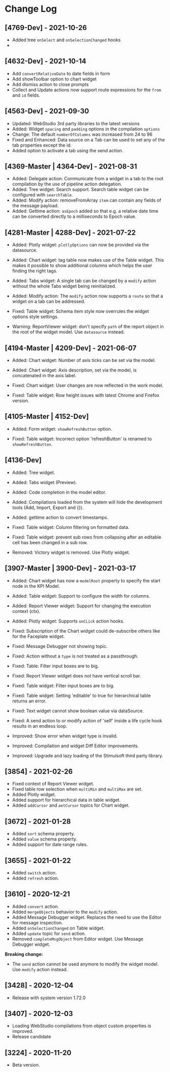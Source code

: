 # Change Log

## [4769-Dev] - 2021-10-26
- Added tree `onSelect` and `onSelectionChanged` hooks
- 
## [4632-Dev] - 2021-10-14
- Add `convertRelativeDate` to date fields in form
- Add showToolbar option to chart widget
- Add dismiss action to close prompts 
- Collect and Update actions now support route expressions for the `from` and `id` fields.
## [4563-Dev] - 2021-09-30
- Updated: WebStudio 3rd party libraries to the latest versions
- Added: Widget `spacing` and `padding` options in the compilation `options`
- Change: The default `numberOfColumns` was increased from 24 to 96
- Fixed and Enhanced: Data source on a Tab can be used to set any of the tab properties except the id.
- Added option to activate a tab using the send action.  
## [4369-Master | 4364-Dev] - 2021-08-31

- Added: Delegate action: Communicate from a widget in a tab to the root compilation by the use of pipeline action delegation.
- Added: Tree widget: Search support. Search table widget can be configured with `searchTable`.
- Added: Modify action: removeFromArray `item` can contain any fields of the message payload.
- Added: Gettime action: `asEpoch` added so that e.g. a relative date time can be converted directly to a milliseconds to Epoch value.

## [4281-Master | 4288-Dev] - 2021-07-22

- Added: Plotly widget: `plotlyOptions` can now be provided via the datasource.
- Added: Chart widget: tag table now makes use of the Table widget. This makes it possible to show additional columns which helps the user finding the right tags.
- Added: Tabs widget: A single tab can be changed by a `modify` action without the whole Tabs widget being reinitialized.
- Added: Modify action: The `modify` action now supports a `route` so that a widget on a tab can be addressed.

- Fixed: Table widget: Schema item style now overrules the widget options style settings.

- Warning: ReportViewer widget: don't specify `path` of the report object in the root of the widget model. Use `datasource` instead.

## [4194-Master | 4209-Dev] - 2021-06-07

- Added: Chart widget: Number of axis ticks can be set via the model.
- Added: Chart widget: Axis description, set via the model, is concatenated in the axis label.

- Fixed: Chart widget: User changes are now reflected in the work model.
- Fixed: Table widget: Row height issues with latest Chrome and Firefox version.

## [4105-Master | 4152-Dev]

- Added: Form widget: `showRefreshButton` option.

- Fixed: Table widget: Incorrect option 'refreshButton' is renamed to `showRefreshButton`.

## [4136-Dev]

- Added: Tree widget.
- Added: Tabs widget (Preview).
- Added: Code completion in the model editor.
- Added: Compilations loaded from the system will hide the development tools (Add, Import, Export and {}).
- Added: gettime action to convert timestamps.
  
- Fixed: Table widget: Column filtering on formatted data.
- Fixed: Table widget: prevent sub rows from collapsing after an editable cell has been changed in a sub row.

- Removed: Victory widget is removed. Use Plotly widget.

## [3907-Master | 3900-Dev] - 2021-03-17

- Added: Chart widget has now a `modelRoot` property to specify the start node in the KPI Model.
- Added: Table widget: Support to configure the width for columns.
- Added: Report Viewer widget: Support for changing the execution context (ctx).
- Added: Plotly widget: Supports `onCLick` action hooks.

- Fixed: Subscription of the Chart widget could de-subscribe others like for the Faceplate widget.
- Fixed: Message Debugger not showing topic.
- Fixed: Action without a `type` is not treated as a passthrough.
- Fixed: Table: Filter input boxes are to big.
- Fixed: Report Viewer widget does not have vertical scroll bar.
- Fixed: Table widget: Filter input boxes are to big.
- Fixed: Table widget: Setting 'editable' to true for hierarchical table returns an error.
- Fixed: Text widget cannot show boolean value via dataSource.
- Fixed: A send action to or modify action of 'self' inside a life cycle hook results in an endless loop.

- Improved: Show error when widget type is invalid.
- Improved: Compilation and widget Diff Editor improvements.
- Improved: Upgrade and lazy loading of the Stimulsoft third party library.

## [3854] - 2021-02-26

- Fixed context of Report Viewer widget.
- Fixed table row selection when `multiMin` and `multiMax` are set.
- Added Plotly widget.
- Added support for hierarchical data in table widget.
- Added `addCursor` and `aetCursor` topics for Chart widget.

## [3672] - 2021-01-28

- Added `sort` schema property.
- Added `value` schema property.
- Added support for date range rules.

## [3655] - 2021-01-22

- Added `switch` action.
- Added `refresh` action.

## [3610] - 2020-12-21

- Added `convert` action.
- Added `mergeObjects` behavior to the `modify` action.
- Added Message Debugger widget. Replaces the need to use the Editor for message inspection.
- Added `onSelectionChanged` on Table widget.
- Added `update` topic for `send` action.
- Removed `completeMsgObject` from Editor widget. Use Message Debugger widget.

**Breaking change:**

- The `send` action cannot be used anymore to modify the widget model. Use `modify` action instead.

## [3428] - 2020-12-04

- Release with system version 1.72.0

## [3407] - 2020-12-03

- Loading WebStudio compilations from object custom properties is improved.
- Release candidate

## [3224] - 2020-11-20

- Beta version.
